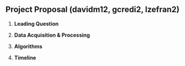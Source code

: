 ## Project Proposal (davidm12, gcredi2, lzefran2)

1. **Leading Question**

2. **Data Acquisition & Processing**

3. **Algorithms**

4. **Timeline**

